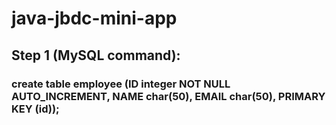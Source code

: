 # java-jbdc-mini-app

## Step 1 (MySQL command):
### create table employee (ID integer NOT NULL AUTO_INCREMENT, NAME char(50), EMAIL char(50),  PRIMARY KEY (id));